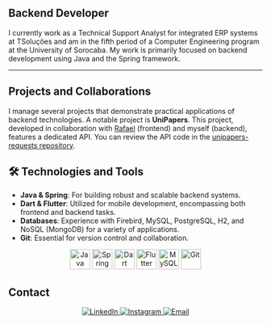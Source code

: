 ## Backend Developer

I currently work as a Technical Support Analyst for integrated ERP systems at TSoluções and am in the fifth period of a Computer Engineering program at the University of Sorocaba. My work is primarily focused on backend development using Java and the Spring framework.

---

## Projects and Collaborations

I manage several projects that demonstrate practical applications of backend technologies. A notable project is **UniPapers**. This project, developed in collaboration with [Rafael](https://www.github.com/rafasandev) (frontend) and myself (backend), features a dedicated API. You can review the API code in the [unipapers-requests repository](https://github.com/luizvieira11/unipapers-requests).

## 🛠️ Technologies and Tools

- **Java & Spring**: For building robust and scalable backend systems.
- **Dart & Flutter**: Utilized for mobile development, encompassing both frontend and backend tasks.
- **Databases**: Experience with Firebird, MySQL, PostgreSQL, H2, and NoSQL (MongoDB) for a variety of applications.
- **Git**: Essential for version control and collaboration.

<div align="center">
  <img src="https://cdn.jsdelivr.net/gh/devicons/devicon/icons/java/java-original-wordmark.svg" width="40" height="40" alt="Java"/>
  <img src="https://cdn.jsdelivr.net/gh/devicons/devicon/icons/spring/spring-original-wordmark.svg" width="40" height="40" alt="Spring"/>
  <img src="https://cdn.jsdelivr.net/gh/devicons/devicon@latest/icons/dart/dart-original-wordmark.svg" width="40" height="40" alt="Dart"/>
  <img src="https://cdn.jsdelivr.net/gh/devicons/devicon@latest/icons/flutter/flutter-original.svg" width="40" height="40" alt="Flutter"/>
  <img src="https://cdn.jsdelivr.net/gh/devicons/devicon/icons/mysql/mysql-original-wordmark.svg" width="40" height="40" alt="MySQL"/>
  <img src="https://cdn.jsdelivr.net/gh/devicons/devicon/icons/git/git-original.svg" width="40" height="40" alt="Git"/>
</div>

## Contact

<div align="center">
  <a href="https://www.linkedin.com/in/luizvieira11/" target="_blank">
    <img src="https://img.shields.io/badge/-LinkedIn-%230077B5?style=for-the-badge&logo=linkedin&logoColor=white" alt="LinkedIn">
  </a>
  <a href="https://www.instagram.com/luizsv11/" target="_blank">
    <img src="https://img.shields.io/badge/-Instagram-%23E4405F?style=for-the-badge&logo=instagram&logoColor=white" alt="Instagram">
  </a>
  <a href="mailto:luiz.vieira11@outlook.com" target="_blank">
    <img src="https://img.shields.io/badge/Microsoft_Outlook-0078D4?style=for-the-badge&logo=microsoft-outlook&logoColor=white" alt="Email">
  </a>
</div>
